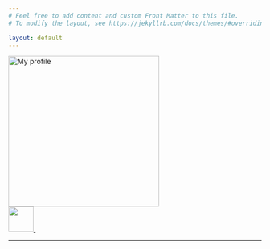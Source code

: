 ```yaml
---
# Feel free to add content and custom Front Matter to this file.
# To modify the layout, see https://jekyllrb.com/docs/themes/#overriding-theme-defaults

layout: default
---
```

<!-- ![alt text]() -->
<div class="center">
  <a href="#">
    <img src="{% link assets/photo.jpg %}" alt="My profile" width="300">
  </a>
  <br>
  <div class="social-icons">
    <a href="{ https://scholar.google.com/citations?user=nI_wF6gAAAAJ&hl=en&oi=ao }" alt="Facebook profile">
      <img src="{% link assets/Untitled.png %}" width="50">
    </a>
    <a><img></a>
  </div>
</div>

---
